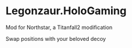 # Legonzaur.HoloGaming
Mod for Northstar, a Titanfall2 modification

Swap positions with your beloved decoy
